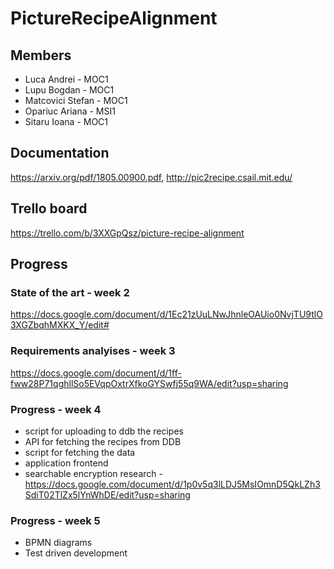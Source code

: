 # PictureRecipeAlignment

## Members
* Luca Andrei - MOC1
* Lupu Bogdan - MOC1
* Matcovici Stefan - MOC1
* Opariuc Ariana - MSI1
* Sitaru Ioana - MOC1


## Documentation
https://arxiv.org/pdf/1805.00900.pdf, http://pic2recipe.csail.mit.edu/

## Trello board
https://trello.com/b/3XXGpQsz/picture-recipe-alignment

## Progress
### State of the art - week 2
https://docs.google.com/document/d/1Ec21zUuLNwJhnleOAUio0NvjTU9tlO3XGZbqhMXKX_Y/edit#

### Requirements analyises - week 3
https://docs.google.com/document/d/1ff-fww28P71qghllSo5EVqpOxtrXfkoGYSwfj55q9WA/edit?usp=sharing

### Progress - week 4
* script for uploading to ddb the recipes 
* API for fetching the recipes from DDB
* script for fetching the data
* application frontend
* searchable encryption research - https://docs.google.com/document/d/1p0v5q3lLDJ5MsIOmnD5QkLZh3SdiT02TlZx5lYnWhDE/edit?usp=sharing

### Progress - week 5
* BPMN diagrams
* Test driven development